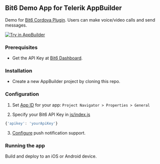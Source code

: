 Bit6 Demo App for Telerik AppBuilder
------------------------------------
Demo for [Bit6 Cordova Plugin](https://github.com/Telerik-Verified-Plugins/Bit6). Users can make voice/video calls and send messages.

<a href="https://platform.telerik.com/#appbuilder/clone/https%3A%2F%2Fgithub.com%2FTelerik-Verified-Plugins%2FBit6-DemoApp.git" target="_blank"><img src="http://docs.telerik.com/platform/appbuilder/sample-apps/images/try-in-appbuilder.png" alt="Try in AppBuilder" title="Try in AppBuilder" /></a>

### Prerequisites
* Get the API Key at [Bit6 Dashboard](https://dashboard.bit6.com).

### Installation
* Create a new AppBuilder project by cloning this repo.

### Configuration
1. Set [App ID](http://docs.telerik.com/platform/appbuilder/code-signing-your-app/code-sign-glossary#application-identifier) for your app: `Project Navigator > Properties > General`

2. Specify your Bit6 API Key in [js/index.js](Bit6%20Demo%20App/js/index.js#L19)
  ```js
  {'apikey': 'yourApiKey'}
  ```

3. [Configure](https://github.com/bit6/bit6-cordova#push-notifications) push notification support.

### Running the app
Build and deploy to an iOS or Android device.

